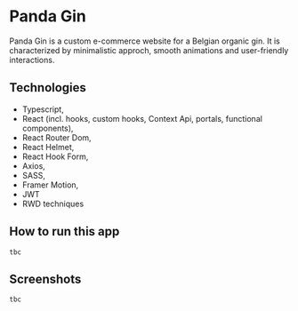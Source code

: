 # Panda Gin

Panda Gin is a custom e-commerce website for a Belgian organic gin. It is characterized by minimalistic approch, smooth animations and user-friendly interactions.

## Technologies

-   Typescript,
-   React (incl. hooks, custom hooks, Context Api, portals, functional components),
-   React Router Dom,
-   React Helmet,
-   React Hook Form,
-   Axios,
-   SASS,
-   Framer Motion,
-   JWT
-   RWD techniques

## How to run this app

    tbc

## Screenshots

    tbc
